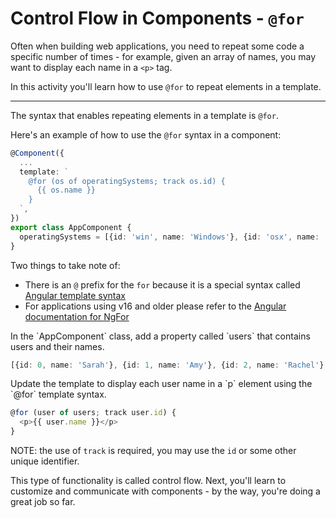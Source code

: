 # Control Flow in Components - `@for`

Often when building web applications, you need to repeat some code a specific number of times - for example, given an array of names, you may want to display each name in a `<p>` tag.

In this activity you'll learn how to use `@for` to repeat elements in a template.
<hr/>

The syntax that enables repeating elements in a template is `@for`.

Here's an example of how to use the `@for` syntax in a component:

```ts
@Component({
  ...
  template: `
    @for (os of operatingSystems; track os.id) {
      {{ os.name }}
    }
  `,
})
export class AppComponent {
  operatingSystems = [{id: 'win', name: 'Windows'}, {id: 'osx', name: 'MacOS'}, {id: 'linux', name: 'Linux'}];
}
```

Two things to take note of:

* There is an `@` prefix for the `for` because it is a special syntax called [Angular template syntax](guide/templates)
* For applications using v16 and older please refer to the [Angular documentation for NgFor](guide/directives/structural-directives)

<docs-workflow>

<docs-step title="Add the `users` property">
In the `AppComponent` class, add a property called `users` that contains users and their names.

```ts
[{id: 0, name: 'Sarah'}, {id: 1, name: 'Amy'}, {id: 2, name: 'Rachel'}, {id: 3, name: 'Jessica'}, {id: 4, name: 'Poornima'}]
```

</docs-step>

<docs-step title="Update the template">
Update the template to display each user name in a `p` element using the `@for` template syntax.

```ts
@for (user of users; track user.id) {
  <p>{{ user.name }}</p>
}
```

NOTE: the use of `track` is required, you may use the `id` or some other unique identifier.

</docs-step>

</docs-workflow>

This type of functionality is called control flow. Next, you'll learn to customize and communicate with components - by the way, you're doing a great job so far.
